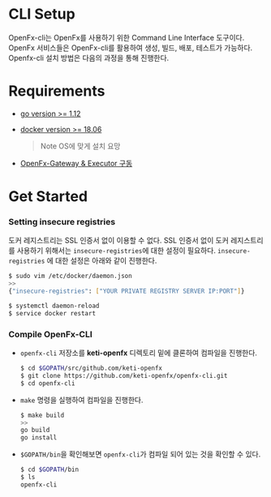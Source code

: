 # CLI Setup

OpenFx-cli는 OpenFx를 사용하기 위한 Command Line Interface 도구이다. OpenFx 서비스들은 OpenFx-cli를 활용하여 생성, 빌드, 배포, 테스트가 가능하다. Openfx-cli 설치 방법은 다음의 과정을 통해 진행한다. 




# Requirements

- [go version >= 1.12](<https://golang.org/dl/>)

- [docker version >= 18.06](<https://docs.docker.com/get-docker/>) 

  > Note
  > OS에 맞게 설치 요망

- [OpenFx-Gateway & Executor 구동]()



# Get Started

### Setting insecure registries

도커 레지스트리는 SSL 인증서 없이 이용할 수 없다. SSL 인증서 없이 도커 레지스트리를 사용하기 위해서는 `insecure-registries`에 대한 설정이 필요하다. `insecure-registries` 에 대한 설정은 아래와 같이 진행한다. 

```bash
$ sudo vim /etc/docker/daemon.json
>>
{"insecure-registries": ["YOUR PRIVATE REGISTRY SERVER IP:PORT"]}

$ systemctl daemon-reload
$ service docker restart
```



### Compile OpenFx-CLI

- `openfx-cli` 저장소를 __keti-openfx__ 디렉토리 밑에 클론하여 컴파일을 진행한다. 


  ```bash
  $ cd $GOPATH/src/github.com/keti-openfx
  $ git clone https://github.com/keti-openfx/openfx-cli.git
  $ cd openfx-cli
  ```

- `make` 명령을 실행하여 컴파일을 진행한다.   

  ```bash
  $ make build
  >>
  go build
  go install
  ```

- `$GOPATH/bin`을 확인해보면 `openfx-cli`가 컴파일 되어 있는 것을 확인할 수 있다. 

  ```bash
  $ cd $GOPATH/bin
  $ ls
  openfx-cli
  ```

